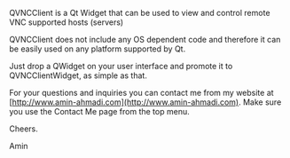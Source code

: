 QVNCClient is a Qt Widget that can be used to view and control remote VNC supported hosts (servers)

QVNCClient does not include any OS dependent code and therefore it can be easily used on any platform supported by Qt.

Just drop a QWidget on your user interface and promote it to QVNCClientWidget, as simple as that.

For your questions and inquiries you can contact me from my website at [http://www.amin-ahmadi.com](http://www.amin-ahmadi.com). Make sure you use the Contact Me page from the top menu.

Cheers.

Amin
